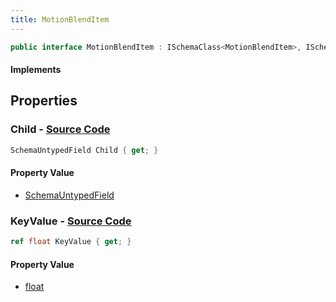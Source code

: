 ```yaml
---
title: MotionBlendItem
---
```


```csharp
public interface MotionBlendItem : ISchemaClass<MotionBlendItem>, ISchemaField, ISchemaClass, INativeHandle
```

#### Implements

## Properties

### **Child** - [Source Code](https://github.com/swiftly-solution/swiftlys2/blob/main/managed/src/SwiftlyS2.Generated/Schemas/Interfaces/MotionBlendItem.cs#L17)

```csharp
SchemaUntypedField Child { get; }
```

#### Property Value

- [SchemaUntypedField](/docs/api/shared/schemas/schemauntypedfield)

### **KeyValue** - [Source Code](https://github.com/swiftly-solution/swiftlys2/blob/main/managed/src/SwiftlyS2.Generated/Schemas/Interfaces/MotionBlendItem.cs#L19)

```csharp
ref float KeyValue { get; }
```

#### Property Value

- [float](https://learn.microsoft.com/dotnet/api/system.single)

